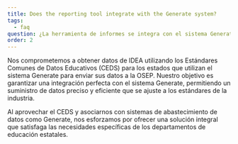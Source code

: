 ```yaml
---
title: Does the reporting tool integrate with the Generate system?
tags:
  - faq
question: ¿La herramienta de informes se integra con el sistema Generate?
order: 2
---
```

Nos comprometemos a obtener datos de IDEA utilizando los Estándares Comunes de Datos Educativos (CEDS) para los estados que utilizan el sistema Generate para enviar sus datos a la OSEP. Nuestro objetivo es garantizar una integración perfecta con el sistema Generate, permitiendo un suministro de datos preciso y eficiente que se ajuste a los estándares de la industria.

Al aprovechar el CEDS y asociarnos con sistemas de abastecimiento de datos como Generate, nos esforzamos por ofrecer una solución integral que satisfaga las necesidades específicas de los departamentos de educación estatales.